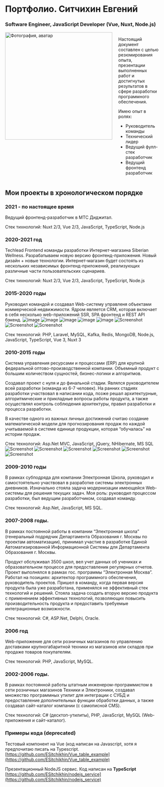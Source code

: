 # Портфолио. Ситчихин Евгений

### Software Engineer, JavaScript Developer (Vue, Nuxt, Node.js)

<div style="display: flex">
    <img src="img.png" width="350px" alt="Фотография, аватар" />
    <div style="padding-left: 20px"> 
        <p>Настоящий документ составлен с целью резюмирования опыта, презентации выполненных работ и достигнутых результатов в 
        сфере разработки программного обеспечения.</p>
        <p>Имею опыт в ролях:</p>
        <ul>
            <li>Руководитель команды</li>
            <li>Технический лидер</li>
            <li>Ведущий фулл-стек разработчик</li>
            <li>Ведущий фронтенд разработчик</li>
        </ul>
    </div>
</div>

## Мои проекты в хронологическом порядке

### **2021 - по настоящее время**
Ведущий фронтенд-разработчик в МТС Диджитал.

Стек тихнологий:
Nuxt 2/3, Vue 2/3, JavaScript, TypeScript, Node.js

### **2020-2021 год** 
Techlead Frontend команды разработки Интернет-магазина Siberian Wellness. Разрабатываем новую версию фронтенд-приложения. Новый дизайн + новые технологии. Интернет-магазин будет состоять из нескольких независимых фронтенд-приложений, реализующих различные части пользовательских сценариев. 

Стек тихнологий: 
Nuxt 2/3, Vue 2/3, JavaScript, TypeScript, Node.js

### **2015-2020 годы**
Руководил командой и создавал Web-систему управленя объектами коммерческой недвижимости. Ядром является CRM, которая включает в себя несколько web-приложений SSR, SPA фронтенд и REST API бэкенд.
![image](https://github.com/ESitchikhin/About_Me/assets/44587014/838fcdce-4b69-4d7f-b8f7-1c90e9a9dbe4)
![image](https://github.com/ESitchikhin/About_Me/assets/44587014/ca8951fb-8a9c-41e6-a1dd-b74577bad564)
![image](https://github.com/ESitchikhin/About_Me/assets/44587014/23122d20-38d3-4c7f-ae0c-f5e9d2f4c4e0)
![image](https://github.com/ESitchikhin/About_Me/assets/44587014/456d0cd0-1de3-46a5-8857-a037509d004c)
![image](https://github.com/ESitchikhin/About_Me/assets/44587014/0204b368-34cd-461b-8f09-e4e70f9b65d3)
![Screenshot](https://github.com/ESitchikhin/About_Me/blob/master/tococrm-mvp-1.png)
![Screenshot](https://github.com/ESitchikhin/About_Me/blob/master/tococrm-mvp-2.png)
![Screenshot](https://github.com/ESitchikhin/About_Me/blob/master/tococrm-mvp-3.png)


Стек технологий: 
PHP, Laravel, MySQL, Kafka, Redis, MongoDB, Node.js, JavaScript, TypeScript, Vue 3, Nuxt 3

### **2010-2015 годы** 
Система управления ресурсами и процессами (ERP) для крупной федеральной оптово-производственной компании. Объемный продукт с большим количеством сущностей, бизнес-логики и алгоритмов.

Создавал проект с нуля и до финальной стадии. Являлся руководителем всей разработки (команда из 6-7 человек). На ранних стадиях разработки участвовал в написании кода, позже решал архитектурные, алгоритмические и прикладные вопросы работы продукта, а также осуществлял контроль соблюдения архитектуры, правил разработки и процесса разработки. 

В качестве одного из важных личных достижений считаю создание математической модели для прогнозирования продаж по каждой учитываемой в системе единице продукции, которая “обучалась” на истории продаж.
 
Стек технологий: Asp.Net MVC, JavaScript, jQuery, NHibernate, MS SQL
![Screenshot](https://github.com/ESitchikhin/About_Me/blob/master/bizpulse-1.png)
![Screenshot](https://github.com/ESitchikhin/About_Me/blob/master/bizpulse-2.png)
![Screenshot](https://github.com/ESitchikhin/About_Me/blob/master/bizpulse-3.png)
![Screenshot](https://github.com/ESitchikhin/About_Me/blob/master/bizpulse-4.png)
![Screenshot](https://github.com/ESitchikhin/About_Me/blob/master/bizpulse-5.png)
![Screenshot](https://github.com/ESitchikhin/About_Me/blob/master/bizpulse-6.png)

### **2009-2010 годы** 
В рамках субподряда для компании Электронная Школа, руководил и самостоятельно участвовал в разработке системы электронных дневников. Изначально стояла задача модернизации имеющейся Web-системы для решения текущих задач. Моя роль: руководил процессом разработки, был ведущим разработчиком, создавал команду. 

Стек технологий: 
Asp.Net, JavaScript, MS SQL. 

### **2007-2008 годы**. 
В рамках постоянной работы в компании “Электронная школа” (генеральный подрядчик Департамента Образования г. Москвы по проектам автоматизации), принимал участие в разработке Единой Автоматизированной Информационной Системы для Департамента Образования г. Москвы. 

Продукт обслуживал 3500 школ, вел учет данных об учениках и образовательном процессе для предоставления регулярных отчетов. Проект выполнялся в рамках гос. программы “Электронная Москва”. Работал на позициях: архитектор программного обеспечения, руководитель проектов. Пришел в команду, когда первая версия продукта была уже разработана, применялся не эффективный стек технологий и решений. Стояла задача создать вторую версию продукта с применением эффективных технологий, позволяющих повысить производительность продукта и предоставить требуемые интеграционные возможности.

Стек технологий: 
C#, ASP.Net, Delphi, Oracle.

### **2006 год** 
Web-приложение  для сети розничных магазинов по управлению доставками крупногабаритной техники из магазинов или складов при продаже товаров покупателям. 

Стек технологий: 
PHP, JavaScript, MySQL.

### **2002-2006 годы**. 
В рамках постоянной работы штатным инженером-программистом в сети розничных магазинов Техники и Электроники, создавал множество программных утилит для интеграции с СУБД и предоставление дополнительных функции обработки данных, а также создавал сайт-каталог компании (с самописной CMS). 

Стек технологий: 
C# (десктоп-утилиты), PHP, JavaScript, MySQL (Web-приложения и сайт-каталог).


### Примеры кода (deprecated)
Тестовый компонент на Vue (код написан на Javascript, хотя я предпочитаю писать на Typescript.
[https://github.com/ESitchikhin/Vue_table_example](https://github.com/ESitchikhin/Vue_table_example)

Презентационный NodeJS сервис. Код написан на **TypeScript**
[https://github.com/ESitchikhin/nodejs_service](https://github.com/ESitchikhin/nodejs_service)

